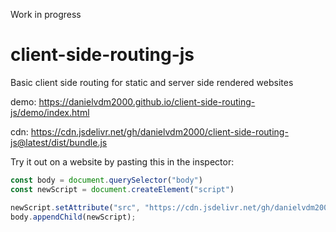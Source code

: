 Work in progress

# client-side-routing-js
Basic client side routing for static and server side rendered websites

demo: https://danielvdm2000.github.io/client-side-routing-js/demo/index.html

cdn: https://cdn.jsdelivr.net/gh/danielvdm2000/client-side-routing-js@latest/dist/bundle.js

Try it out on a website by pasting this in the inspector:
```javascript
const body = document.querySelector("body")
const newScript = document.createElement("script")

newScript.setAttribute("src", "https://cdn.jsdelivr.net/gh/danielvdm2000/client-side-routing-js@latest/dist/bundle.js")
body.appendChild(newScript);
```
